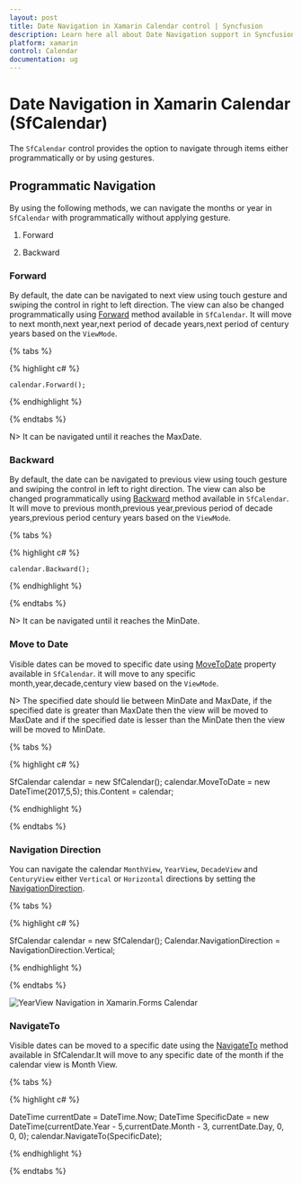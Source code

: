 ```yaml
---
layout: post
title: Date Navigation in Xamarin Calendar control | Syncfusion
description: Learn here all about Date Navigation support in Syncfusion Xamarin Calendar (SfCalendar) control and more.
platform: xamarin
control: Calendar
documentation: ug
---
```


# Date Navigation in Xamarin Calendar (SfCalendar)

The `SfCalendar` control provides the option to navigate through items either programmatically or by using gestures.

## Programmatic Navigation 

By using the following methods, we can navigate the months or year in `SfCalendar` with programmatically without applying gesture.

1. Forward

2. Backward

### Forward

By default, the date can be navigated to next view using touch gesture and swiping the control in right to left direction. The view can also be changed programmatically using [Forward](https://help.syncfusion.com/cr/xamarin/Syncfusion.SfCalendar.XForms.SfCalendar.html#Syncfusion_SfCalendar_XForms_SfCalendar_Forward) method available in `SfCalendar`. It will move to next month,next year,next period of decade years,next period of century years based on the `ViewMode`.

{% tabs %}

{% highlight c# %}

	calendar.Forward();

{% endhighlight %}

{% endtabs %}

N> It can be navigated until it reaches the MaxDate.

### Backward

By default, the date can be navigated to previous view using touch gesture and swiping the control in left to right direction. The view can also be changed programmatically using [Backward](https://help.syncfusion.com/cr/xamarin/Syncfusion.SfCalendar.XForms.SfCalendar.html#Syncfusion_SfCalendar_XForms_SfCalendar_Backward) method available in `SfCalendar`. It will move to previous month,previous year,previous period of decade years,previous period century years based on the `ViewMode`.

{% tabs %}

{% highlight c# %}

	calendar.Backward();

{% endhighlight %}

{% endtabs %}

N> It can be navigated until it reaches the MinDate.

### Move to Date 

Visible dates can be moved to specific date using [MoveToDate](https://help.syncfusion.com/cr/xamarin/Syncfusion.SfCalendar.XForms.SfCalendar.html#Syncfusion_SfCalendar_XForms_SfCalendar_MoveToDate) property available in `SfCalendar`. it will move to any specific month,year,decade,century view based on the `ViewMode`.

N>  The specified date should lie between MinDate and MaxDate, if the specified date is greater than MaxDate then the view will be moved to MaxDate and if the specified date is lesser than the MinDate then the view will be moved to MinDate.

{% tabs %}

{% highlight c# %}

SfCalendar calendar = new SfCalendar();
calendar.MoveToDate = new DateTime(2017,5,5);
this.Content = calendar;
	
{% endhighlight %}

{% endtabs %}

### Navigation Direction

You can navigate the calendar `MonthView`, `YearView`, `DecadeView` and `CenturyView` either `Vertical` or `Horizontal` directions by setting the [NavigationDirection](https://help.syncfusion.com/cr/xamarin/Syncfusion.SfCalendar.XForms.SfCalendar.html#Syncfusion_SfCalendar_XForms_SfCalendar_NavigationDirection).

{% tabs %}

{% highlight c# %}

SfCalendar calendar = new SfCalendar();
Calendar.NavigationDirection = NavigationDirection.Vertical;

{% endhighlight %}

{% endtabs %}

![YearView Navigation in Xamarin.Forms Calendar ](images/Xamarin.forms-Calendar-NavigationDirection.png)

### NavigateTo

Visible dates can be moved to a specific date using the [NavigateTo](https://help.syncfusion.com/cr/xamarin/Syncfusion.SfCalendar.XForms.SfCalendar.html#Syncfusion_SfCalendar_XForms_SfCalendar_NavigateTo_System_DateTime_) method available in SfCalendar.It will move to any specific date of the month if the calendar view is Month View.

{% tabs %}

{% highlight c# %}

DateTime currentDate = DateTime.Now;
DateTime SpecificDate = new DateTime(currentDate.Year - 5,currentDate.Month - 3, currentDate.Day, 0, 0, 0);
calendar.NavigateTo(SpecificDate);

{% endhighlight %}

{% endtabs %}
